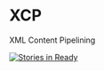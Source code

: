 # XCP
XML Content Pipelining

[![Stories in Ready](https://badge.waffle.io/ben-garside/XCP.svg?label=ready&title=Ready)](http://waffle.io/ben-garside/XCP)
